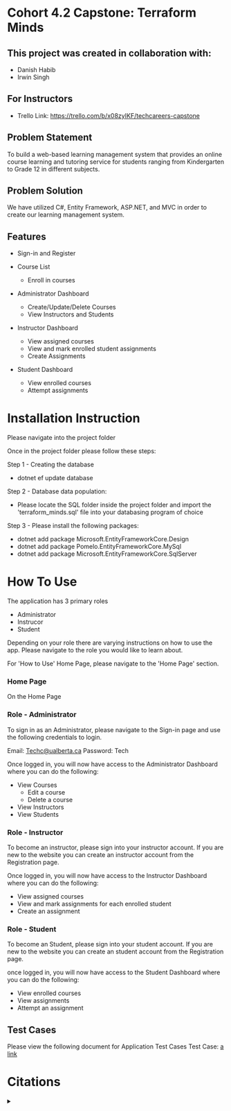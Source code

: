 # Cohort 4.2 Capstone: Terraform Minds 

## This project was created in collaboration with:
- Danish Habib
- Irwin Singh

## For Instructors
- Trello Link: https://trello.com/b/x08zyIKF/techcareers-capstone

## Problem Statement
To build a web-based learning management system that provides an online course learning and tutoring service for students ranging from Kindergarten to Grade 12 in different subjects.

## Problem Solution
We have utilized C#, Entity Framework, ASP.NET, and MVC in order to create our learning management system.

## Features
- Sign-in and Register
- Course List
  - Enroll in courses
- Administrator Dashboard
  - Create/Update/Delete Courses
  - View Instructors and Students

- Instructor Dashboard
  - View assigned courses
  - View and mark enrolled student assignments
  - Create Assignments
  
- Student Dashboard
  - View enrolled courses
  - Attempt assignments

# Installation Instruction
Please navigate into the project folder

Once in the project folder please follow these steps:

Step 1 - Creating the database
- dotnet ef update database

Step 2 - Database data population:
- Please locate the SQL folder inside the project folder and import the 'terraform_minds.sql' file into your databasing program of choice

Step 3 - Please install the following packages:
- dotnet add package Microsoft.EntityFrameworkCore.Design
- dotnet add package Pomelo.EntityFrameworkCore.MySql
- dotnet add package Microsoft.EntityFrameworkCore.SqlServer

# How To Use
The application has 3 primary roles
- Administrator
- Instrucor
- Student

Depending on your role there are varying instructions on how to use the app.
Please navigate to the role you would like to learn about.

For 'How to Use' Home Page, please navigate to the 'Home Page' section.

### Home Page
On the Home Page

### Role - Administrator
To sign in as an Administrator, please navigate to the Sign-in page
and use the following credentials to login.

Email: Techc@ualberta.ca 
Password: Tech

Once logged in, you will now have access to the Administrator Dashboard where you can do the following:
- View Courses
  - Edit a course
  - Delete a course
- View Instructors
- View Students

### Role - Instructor
To become an instructor, please sign into your instructor account. 
If you are new to the website you can create an instructor account from the Registration page.

Once logged in, you will now have access to the Instructor Dashboard where you can do the following:
- View assigned courses
- View and mark assignments for each enrolled student
- Create an assignment

### Role - Student
To become an Student, please sign into your student account. 
If you are new to the website you can create an student account from the Registration page.

once logged in, you will now have access to the Student Dashboard where you can do the following:
- View enrolled courses
- View assignments
- Attempt an assignment

## Test Cases
Please view the following document for Application Test Cases
Test Case: [a link](https://github.com/TECHCareers-by-Manpower/capstone-project-dream-imagine/blob/main/TerraformMinds/Project%20Planning/Dream-Imagine_Test_Plan_Documentation.docx)

# Citations
<details>
<summary></summary>
During the lifetime of this project we consulted many online resources. Their list is as follows.
Password Hash and Salt
https://docs.microsoft.com/en-us/aspnet/core/security/anti-request-forgery?view=aspnetcore-5.0
https://crackstation.net/hashing-security.htm
https://auth0.com/blog/adding-salt-to-hashing-a-better-way-to-store-passwords/
For Client Side input fields Validation:
https://www.blinkingcaret.com/2016/03/23/manually-use-mvc-client-side-validation/
Regex Expression:
https://regexr.com/3e48o
Login Authentication :
https://www.c-sharpcorner.com/article/authentication-and-authorization-in-asp-net-core-mvc-using-cookie/
https://docs.microsoft.com/en-us/aspnet/core/security/authorization/roles?view=aspnetcore-5.0
https://docs.microsoft.com/en-us/aspnet/core/security/authentication/cookie?view=aspnetcore-2.2#create-an-authentication-cookie-1

Match Email regex :
https://www.dotnetperls.com/regex
Bootstrap: 
https://mdbootstrap.com/docs/jquery/navigation/navbar/
https://getbootstrap.com/docs/5.0/getting-started/introduction/
Button style:
https://bootstrapbay.com/blog/bootstrap-button-styles/
Side bar:
https://www.codeply.com/go/Rgq96HykJ2/sidebar-that-changes-to-navbar
Photo Collage Course Page:
https://pixabay.com/photos/art-chalk-child-childhood-color-3509511/
https://pixabay.com/photos/colour-color-colorful-pencil-316776/
https://unsplash.com/photos/IOzk8YKDhYg
Photo Collage Home page inspired by:
https://tedharrison.ca/
WebAIM contrast checker:
https://webaim.org/resources/contrastchecker/
Images compressed using:
https://tinypng.com/
CSS W3C validator:
https://jigsaw.w3.org/css-validator/
Wireframes done using:
https://www.figma.com/
ERD Drawn using: Drawio
Time Tracking in : Google sheets
</details>


